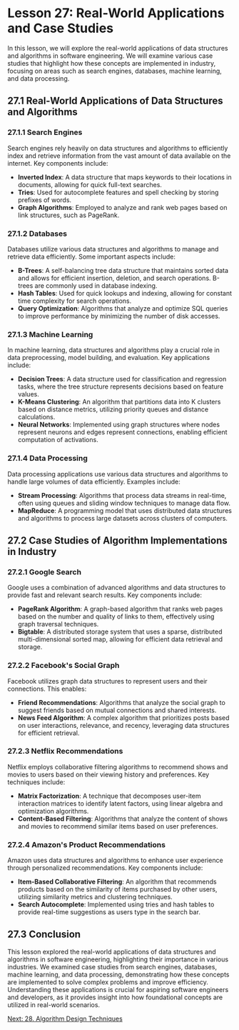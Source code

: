 # Lesson 27: Real-World Applications and Case Studies

In this lesson, we will explore the real-world applications of data structures and algorithms in software engineering. We will examine various case studies that highlight how these concepts are implemented in industry, focusing on areas such as search engines, databases, machine learning, and data processing.

## 27.1 Real-World Applications of Data Structures and Algorithms

### 27.1.1 Search Engines
Search engines rely heavily on data structures and algorithms to efficiently index and retrieve information from the vast amount of data available on the internet. Key components include:

- **Inverted Index**: A data structure that maps keywords to their locations in documents, allowing for quick full-text searches.
- **Tries**: Used for autocomplete features and spell checking by storing prefixes of words.
- **Graph Algorithms**: Employed to analyze and rank web pages based on link structures, such as PageRank.

### 27.1.2 Databases
Databases utilize various data structures and algorithms to manage and retrieve data efficiently. Some important aspects include:

- **B-Trees**: A self-balancing tree data structure that maintains sorted data and allows for efficient insertion, deletion, and search operations. B-trees are commonly used in database indexing.
- **Hash Tables**: Used for quick lookups and indexing, allowing for constant time complexity for search operations.
- **Query Optimization**: Algorithms that analyze and optimize SQL queries to improve performance by minimizing the number of disk accesses.

### 27.1.3 Machine Learning
In machine learning, data structures and algorithms play a crucial role in data preprocessing, model building, and evaluation. Key applications include:

- **Decision Trees**: A data structure used for classification and regression tasks, where the tree structure represents decisions based on feature values.
- **K-Means Clustering**: An algorithm that partitions data into K clusters based on distance metrics, utilizing priority queues and distance calculations.
- **Neural Networks**: Implemented using graph structures where nodes represent neurons and edges represent connections, enabling efficient computation of activations.

### 27.1.4 Data Processing
Data processing applications use various data structures and algorithms to handle large volumes of data efficiently. Examples include:

- **Stream Processing**: Algorithms that process data streams in real-time, often using queues and sliding window techniques to manage data flow.
- **MapReduce**: A programming model that uses distributed data structures and algorithms to process large datasets across clusters of computers.

## 27.2 Case Studies of Algorithm Implementations in Industry

### 27.2.1 Google Search
Google uses a combination of advanced algorithms and data structures to provide fast and relevant search results. Key components include:

- **PageRank Algorithm**: A graph-based algorithm that ranks web pages based on the number and quality of links to them, effectively using graph traversal techniques.
- **Bigtable**: A distributed storage system that uses a sparse, distributed multi-dimensional sorted map, allowing for efficient data retrieval and storage.

### 27.2.2 Facebook's Social Graph
Facebook utilizes graph data structures to represent users and their connections. This enables:

- **Friend Recommendations**: Algorithms that analyze the social graph to suggest friends based on mutual connections and shared interests.
- **News Feed Algorithm**: A complex algorithm that prioritizes posts based on user interactions, relevance, and recency, leveraging data structures for efficient retrieval.

### 27.2.3 Netflix Recommendations
Netflix employs collaborative filtering algorithms to recommend shows and movies to users based on their viewing history and preferences. Key techniques include:

- **Matrix Factorization**: A technique that decomposes user-item interaction matrices to identify latent factors, using linear algebra and optimization algorithms.
- **Content-Based Filtering**: Algorithms that analyze the content of shows and movies to recommend similar items based on user preferences.

### 27.2.4 Amazon's Product Recommendations
Amazon uses data structures and algorithms to enhance user experience through personalized recommendations. Key components include:

- **Item-Based Collaborative Filtering**: An algorithm that recommends products based on the similarity of items purchased by other users, utilizing similarity metrics and clustering techniques.
- **Search Autocomplete**: Implemented using tries and hash tables to provide real-time suggestions as users type in the search bar.

## 27.3 Conclusion

This lesson explored the real-world applications of data structures and algorithms in software engineering, highlighting their importance in various industries. We examined case studies from search engines, databases, machine learning, and data processing, demonstrating how these concepts are implemented to solve complex problems and improve efficiency. Understanding these applications is crucial for aspiring software engineers and developers, as it provides insight into how foundational concepts are utilized in real-world scenarios.

[Next: 28. Algorithm Design Techniques](./28-algorithm-design-techniques.md)